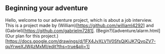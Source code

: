 ## Beginning your adventure
Hello, welcome to our adventure project, which is about a job interview.  
This is a project made by (William)[https://github.com/williaml4292] and (Gabriel)[https://github.com/gabrielm7281].
(Begin?)[adventure/alarm.html]
(Our plan for this project.)[https://docs.google.com/drawings/d/1FX4JvXLV1V0SfsQjKiJK7QvoZV7-quYrweXJW4zMxMI/edit?ths=true&pli=1]
